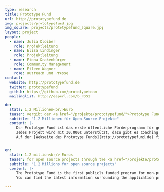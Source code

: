 ```yaml
---
type: research
title: Prototype Fund
url: http://prototypefund.de
img: projects/prototypefund.jpg
img_square: projects/prototypefund_square.jpg
layout: project
people:
  - name: Julia Kloiber
    role: Projektleitung
  - name: Elisa Lindinger
    role: Projektleitung
  - name: Fiona Krakenbürger
    role: Community Management
  - name: Eileen Wagner
    role: Outreach und Presse
contact:
  website: http://prototypefund.de
  twitter: prototypefund
  github: https://github.com/prototypeteam
  mailinglist: http://eepurl.com/b_rDS1

de:
  stats: 1,2 Millionen<br/>Euro
  teaser: vergibt der <a href="/projekte/prototypefund/">Prototype Fund</a> an Open-Source-Projekte.
  subtitle: "1,2 Millionen für Open-Source-Projekte"
  content: |-
     Der Prototype Fund ist das erste öffentliche Förderprogramm für gemeinnützige Software-Projekte in den Bereichen Civic Tech, Data Literacy und Datensicherheit. Wir unterstützen Softwareentwickler\*innen, Hacker\*innen und Kreative dabei, ihre Ideen vom Konzept bis zur ersten Demo zu entwickeln. 
     Jedes Projekt wird mit 30.000€ unterstützt, dazu gibt es Coaching von Mentor\*innen und Austausch mit einem spannenden Netzwerk. Insgesamt werden in drei Jahren bis zu 40 Open-Source-Prototypen gefördert.
     Auf der [Webseite des Prototype Funds](http://prototypefund.de) finden sich die neuesten Informationen. Das Projekt wird vom [BMBF](https://www.bmbf.de) gefördert.
     

en:
  stats: 1.2 million<br/> Euros
  teaser: for open source projects through the <a href="/projekte/prototypefund/">Protoype Fund</a>.
  subtitle: "1.2 Millions for open source projects"
  content: |-
     The Prototype Fund is the first publicly funded program for non-profit software in civic tech, data literacy, and data security in Germany. With a grant of up to €30,000 and coaching from a network of experienced mentors, software developers, hackers, and creatives can write code and develop open source prototypes over a period of six months. The project will fund up to 40 projects in the upcoming three years. 
     You can find the latest information surrounding the application process on the [website](http://prototypefund.de). The project is supported by the [Federal Ministry for Education and Research](https: //www.bmbf.de/en)."

---
```


